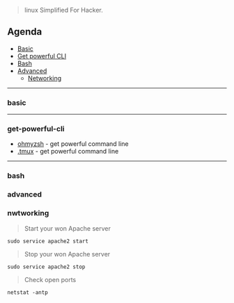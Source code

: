 > linux Simplified For Hacker.

## Agenda
 
 - [Basic](#basic)
 - [Get powerful CLI](#get-powerful-cli)
 - [Bash](#bash)
 - [Advanced](#advanced)
   - [Networking](#networking)

---


### basic




---

### get-powerful-cli
- [ohmyzsh](https://github.com/ohmyzsh/ohmyzsh) - get powerful command line
- [.tmux](https://github.com/gpakosz/.tmux) - get powerful command line



---


### bash

























### advanced

### nwtworking

> Start your won Apache server 
```
sudo service apache2 start
```


> Stop your won Apache server
```
sudo service apache2 stop
```


> Check open ports
```
netstat -antp
```







